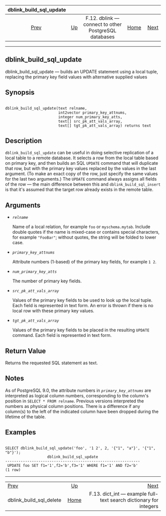 <!--?xml version="1.0" encoding="UTF-8" standalone="no"?-->

|                        dblink\_build\_sql\_update                       |                                                                          |                                                      |                                                       |                                                                                                   |
| :---------------------------------------------------------------------: | :----------------------------------------------------------------------- | :--------------------------------------------------: | ----------------------------------------------------: | ------------------------------------------------------------------------------------------------: |
| [Prev](contrib-dblink-build-sql-delete.html "dblink_build_sql_delete")  | [Up](dblink.html "F.12. dblink — connect to other PostgreSQL databases") | F.12. dblink — connect to other PostgreSQL databases | [Home](index.html "PostgreSQL 17devel Documentation") |  [Next](dict-int.html "F.13. dict_int —&#xA;   example full-text search dictionary for integers") |

***

## dblink\_build\_sql\_update

dblink\_build\_sql\_update — builds an UPDATE statement using a local tuple, replacing the primary key field values with alternative supplied values

## Synopsis

```

dblink_build_sql_update(text relname,
                        int2vector primary_key_attnums,
                        integer num_primary_key_atts,
                        text[] src_pk_att_vals_array,
                        text[] tgt_pk_att_vals_array) returns text
```

## Description

`dblink_build_sql_update` can be useful in doing selective replication of a local table to a remote database. It selects a row from the local table based on primary key, and then builds an SQL `UPDATE` command that will duplicate that row, but with the primary key values replaced by the values in the last argument. (To make an exact copy of the row, just specify the same values for the last two arguments.) The `UPDATE` command always assigns all fields of the row — the main difference between this and `dblink_build_sql_insert` is that it's assumed that the target row already exists in the remote table.

## Arguments

* *`relname`*

    Name of a local relation, for example `foo` or `myschema.mytab`. Include double quotes if the name is mixed-case or contains special characters, for example `"FooBar"`; without quotes, the string will be folded to lower case.

* *`primary_key_attnums`*

    Attribute numbers (1-based) of the primary key fields, for example `1 2`.

* *`num_primary_key_atts`*

    The number of primary key fields.

* *`src_pk_att_vals_array`*

    Values of the primary key fields to be used to look up the local tuple. Each field is represented in text form. An error is thrown if there is no local row with these primary key values.

* *`tgt_pk_att_vals_array`*

    Values of the primary key fields to be placed in the resulting `UPDATE` command. Each field is represented in text form.

## Return Value

Returns the requested SQL statement as text.

## Notes

As of PostgreSQL 9.0, the attribute numbers in *`primary_key_attnums`* are interpreted as logical column numbers, corresponding to the column's position in `SELECT * FROM relname`. Previous versions interpreted the numbers as physical column positions. There is a difference if any column(s) to the left of the indicated column have been dropped during the lifetime of the table.

## Examples

```

SELECT dblink_build_sql_update('foo', '1 2', 2, '{"1", "a"}', '{"1", "b"}');
                   dblink_build_sql_update
-------------------------------------------------------------
 UPDATE foo SET f1='1',f2='b',f3='1' WHERE f1='1' AND f2='b'
(1 row)
```

***

|                                                                         |                                                                          |                                                                                                   |
| :---------------------------------------------------------------------- | :----------------------------------------------------------------------: | ------------------------------------------------------------------------------------------------: |
| [Prev](contrib-dblink-build-sql-delete.html "dblink_build_sql_delete")  | [Up](dblink.html "F.12. dblink — connect to other PostgreSQL databases") |  [Next](dict-int.html "F.13. dict_int —&#xA;   example full-text search dictionary for integers") |
| dblink\_build\_sql\_delete                                              |           [Home](index.html "PostgreSQL 17devel Documentation")          |                                F.13. dict\_int — example full-text search dictionary for integers |
